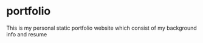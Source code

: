 # portfolio
This is my personal static portfolio website which consist of my background info and resume
